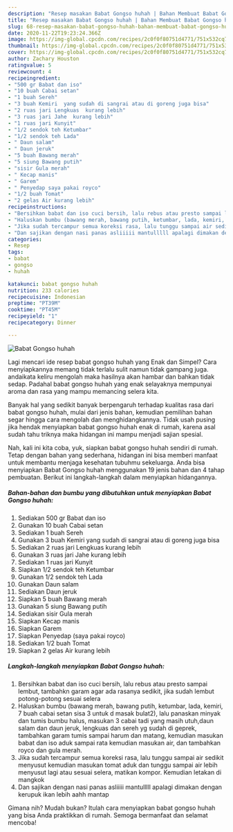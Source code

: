 ```yaml
---
description: "Resep masakan Babat Gongso huhah | Bahan Membuat Babat Gongso huhah Yang Enak Dan Mudah"
title: "Resep masakan Babat Gongso huhah | Bahan Membuat Babat Gongso huhah Yang Enak Dan Mudah"
slug: 68-resep-masakan-babat-gongso-huhah-bahan-membuat-babat-gongso-huhah-yang-enak-dan-mudah
date: 2020-11-22T19:23:24.366Z
image: https://img-global.cpcdn.com/recipes/2c0f0f80751d4771/751x532cq70/babat-gongso-huhah-foto-resep-utama.jpg
thumbnail: https://img-global.cpcdn.com/recipes/2c0f0f80751d4771/751x532cq70/babat-gongso-huhah-foto-resep-utama.jpg
cover: https://img-global.cpcdn.com/recipes/2c0f0f80751d4771/751x532cq70/babat-gongso-huhah-foto-resep-utama.jpg
author: Zachary Houston
ratingvalue: 5
reviewcount: 4
recipeingredient:
- "500 gr Babat dan iso"
- "10 buah Cabai setan"
- "1 buah Sereh"
- "3 buah Kemiri  yang sudah di sangrai atau di goreng juga bisa"
- "2 ruas jari Lengkuas  kurang lebih"
- "3 ruas jari Jahe  kurang lebih"
- "1 ruas jari Kunyit"
- "1/2 sendok teh Ketumbar"
- "1/2 sendok teh Lada"
- " Daun salam"
- " Daun jeruk"
- "5 buah Bawang merah"
- "5 siung Bawang putih"
- "sisir Gula merah"
- " Kecap manis"
- " Garem"
- " Penyedap saya pakai royco"
- "1/2 buah Tomat"
- "2 gelas Air kurang lebih"
recipeinstructions:
- "Bersihkan babat dan iso cuci bersih, lalu rebus atau presto sampai lembut, tambahkn garam agar ada rasanya sedikit, jika sudah lembut potong-potong sesuai selera"
- "Haluskan bumbu (bawang merah, bawang putih, ketumbar, lada, kemiri, 7 buah cabai setan sisa 3 untuk d masak bulat2), lalu panaskan minyak dan tumis bumbu halus, masukan 3 cabai tadi yang masih utuh,daun salam dan daun jeruk, lengkuas dan sereh yg sudah di geprek, tambahkan garam tumis sampai harum dan matang, kemudian masukan babat dan iso aduk sampai rata kemudian masukan air, dan tambahkan royco dan gula merah."
- "Jika sudah tercampur semua koreksi rasa, lalu tunggu sampai air sedikit menyusut kemudian masukan tomat aduk dan tunggu sampai air lebih menyusut lagi atau sesuai selera, matikan kompor. Kemudian letakan di mangkok"
- "Dan sajikan dengan nasi panas asliiiii mantulllll apalagi dimakan dengan kerupuk ikan lebih aahh mantap"
categories:
- Resep
tags:
- babat
- gongso
- huhah

katakunci: babat gongso huhah 
nutrition: 233 calories
recipecuisine: Indonesian
preptime: "PT39M"
cooktime: "PT45M"
recipeyield: "1"
recipecategory: Dinner

---
```



![Babat Gongso huhah](https://img-global.cpcdn.com/recipes/2c0f0f80751d4771/751x532cq70/babat-gongso-huhah-foto-resep-utama.jpg)

Lagi mencari ide resep babat gongso huhah yang Enak dan Simpel? Cara menyiapkannya memang tidak terlalu sulit namun tidak gampang juga. andaikata keliru mengolah maka hasilnya akan hambar dan bahkan tidak sedap. Padahal babat gongso huhah yang enak selayaknya mempunyai aroma dan rasa yang mampu memancing selera kita.



Banyak hal yang sedikit banyak berpengaruh terhadap kualitas rasa dari babat gongso huhah, mulai dari jenis bahan, kemudian pemilihan bahan segar hingga cara mengolah dan menghidangkannya. Tidak usah pusing jika hendak menyiapkan babat gongso huhah enak di rumah, karena asal sudah tahu triknya maka hidangan ini mampu menjadi sajian spesial.


Nah, kali ini kita coba, yuk, siapkan babat gongso huhah sendiri di rumah. Tetap dengan bahan yang sederhana, hidangan ini bisa memberi manfaat untuk membantu menjaga kesehatan tubuhmu sekeluarga. Anda bisa menyiapkan Babat Gongso huhah menggunakan 19 jenis bahan dan 4 tahap pembuatan. Berikut ini langkah-langkah dalam menyiapkan hidangannya.

<!--inarticleads1-->

##### Bahan-bahan dan bumbu yang dibutuhkan untuk menyiapkan Babat Gongso huhah:

1. Sediakan 500 gr Babat dan iso
1. Gunakan 10 buah Cabai setan
1. Sediakan 1 buah Sereh
1. Gunakan 3 buah Kemiri  yang sudah di sangrai atau di goreng juga bisa
1. Sediakan 2 ruas jari Lengkuas  kurang lebih
1. Gunakan 3 ruas jari Jahe  kurang lebih
1. Sediakan 1 ruas jari Kunyit
1. Siapkan 1/2 sendok teh Ketumbar
1. Gunakan 1/2 sendok teh Lada
1. Gunakan  Daun salam
1. Sediakan  Daun jeruk
1. Siapkan 5 buah Bawang merah
1. Gunakan 5 siung Bawang putih
1. Sediakan sisir Gula merah
1. Siapkan  Kecap manis
1. Siapkan  Garem
1. Siapkan  Penyedap (saya pakai royco)
1. Sediakan 1/2 buah Tomat
1. Siapkan 2 gelas Air kurang lebih




<!--inarticleads2-->

##### Langkah-langkah menyiapkan Babat Gongso huhah:

1. Bersihkan babat dan iso cuci bersih, lalu rebus atau presto sampai lembut, tambahkn garam agar ada rasanya sedikit, jika sudah lembut potong-potong sesuai selera
1. Haluskan bumbu (bawang merah, bawang putih, ketumbar, lada, kemiri, 7 buah cabai setan sisa 3 untuk d masak bulat2), lalu panaskan minyak dan tumis bumbu halus, masukan 3 cabai tadi yang masih utuh,daun salam dan daun jeruk, lengkuas dan sereh yg sudah di geprek, tambahkan garam tumis sampai harum dan matang, kemudian masukan babat dan iso aduk sampai rata kemudian masukan air, dan tambahkan royco dan gula merah.
1. Jika sudah tercampur semua koreksi rasa, lalu tunggu sampai air sedikit menyusut kemudian masukan tomat aduk dan tunggu sampai air lebih menyusut lagi atau sesuai selera, matikan kompor. Kemudian letakan di mangkok
1. Dan sajikan dengan nasi panas asliiiii mantulllll apalagi dimakan dengan kerupuk ikan lebih aahh mantap




Gimana nih? Mudah bukan? Itulah cara menyiapkan babat gongso huhah yang bisa Anda praktikkan di rumah. Semoga bermanfaat dan selamat mencoba!
